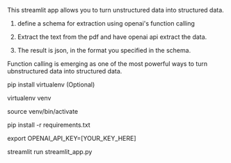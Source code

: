 This streamlit app allows you to turn unstructured data into structured data. 

1. define a schema for extraction using openai's function calling

2. Extract the text from the pdf and have openai api extract the data.

3. The result is json, in the format you specified in the schema.

Function calling is emerging as one of the most powerful ways to turn ubnstructured data into structured data.


pip install virtualenv (Optional)

virtualenv venv

source venv/bin/activate

pip install -r requirements.txt

export OPENAI_API_KEY=[YOUR_KEY_HERE]

streamlit run streamlit_app.py
